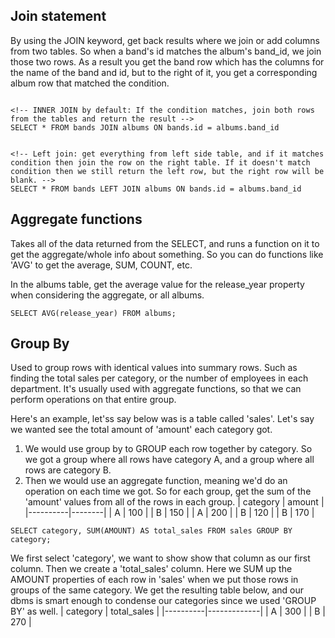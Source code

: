 
## Join statement
By using the JOIN keyword, get back results where we join or add
columns from two tables. So when a band's id matches the album's band_id, we join those two rows. As a result you get the band row which has the columns for the name of the band and id, but to the right of it, you get a corresponding album row that matched the condition.
```

<!-- INNER JOIN by default: If the condition matches, join both rows from the tables and return the result -->
SELECT * FROM bands JOIN albums ON bands.id = albums.band_id


<!-- Left join: get everything from left side table, and if it matches condition then join the row on the right table. If it doesn't match condition then we still return the left row, but the right row will be blank. -->
SELECT * FROM bands LEFT JOIN albums ON bands.id = albums.band_id
```

## Aggregate functions
Takes all of the data returned from the SELECT, and runs a function on it to get the aggregate/whole info about something. So you can do functions like 'AVG' to get the average, SUM, COUNT, etc.

In the albums table, get the average value for the release_year property when considering the aggregate, or all albums.
```
SELECT AVG(release_year) FROM albums;
```

## Group By
Used to group rows with identical values into summary rows. Such as finding the total sales per category, or the number of employees in each department. It's usually used with aggregate functions, so that we can perform operations on that entire group.

Here's an example, let'ss say below was is a table called 'sales'. Let's say we wanted see the total amount of 'amount' each category got. 

1. We would use group by to GROUP each row together by category. So we got a group where all rows have category A, and a group where all rows are category B. 
2. Then we would use an aggregate function, meaning we'd do an operation on each time we got. So for each group, get the sum of the 'amount' values from all of the rows in each group.
| category | amount |
|----------|--------|
| A        | 100    |
| B        | 150    |
| A        | 200    |
| B        | 120    |
| B        | 170    |
```
SELECT category, SUM(AMOUNT) AS total_sales FROM sales GROUP BY category;
```
We first select 'category', we want to show show that column as our first column. Then we create a 'total_sales' column. Here we  SUM up the AMOUNT properties of each row in 'sales' when we put those rows in groups of the same category. We get the resulting table below, and our dbms is smart enough to condense our categories since we used 'GROUP BY' as well.
| category | total_sales |
|----------|-------------|
| A        | 300         |
| B        | 270         |
